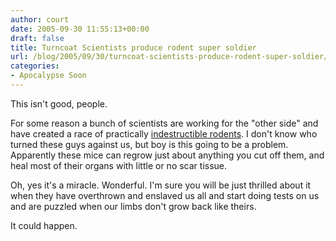 ```yaml
---
author: court
date: 2005-09-30 11:55:13+00:00
draft: false
title: Turncoat Scientists produce rodent super soldier
url: /blog/2005/09/30/turncoat-scientists-produce-rodent-super-soldier/
categories:
- Apocalypse Soon
---
```


This isn't good, people.  

For some reason a bunch of scientists are working for the "other side" and have created a race of practically [indestructible rodents](http://www.wired.com/news/medtech/0,1286,68962,00.html).  I don't know who turned these guys against us, but boy is this going to be a problem.  Apparently these mice can regrow just about anything you cut off them, and heal most of their organs with little or no scar tissue.  

Oh, yes it's a miracle.  Wonderful.  I'm sure you will be just thrilled about it when they have overthrown and enslaved us all and start doing tests on us and are puzzled when our limbs don't grow back like theirs.

It could happen.
